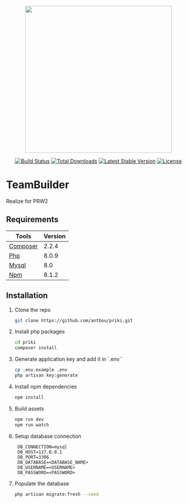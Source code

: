<p align="center"><a href="https://laravel.com" target="_blank"><img src="https://raw.githubusercontent.com/laravel/art/master/logo-lockup/5%20SVG/2%20CMYK/1%20Full%20Color/laravel-logolockup-cmyk-red.svg" width="400"></a></p>

<p align="center">
<a href="https://travis-ci.org/laravel/framework"><img src="https://travis-ci.org/laravel/framework.svg" alt="Build Status"></a>
<a href="https://packagist.org/packages/laravel/framework"><img src="https://img.shields.io/packagist/dt/laravel/framework" alt="Total Downloads"></a>
<a href="https://packagist.org/packages/laravel/framework"><img src="https://img.shields.io/packagist/v/laravel/framework" alt="Latest Stable Version"></a>
<a href="https://packagist.org/packages/laravel/framework"><img src="https://img.shields.io/packagist/l/laravel/framework" alt="License"></a>
</p>

# TeamBuilder
Realize for PRW2
## Requirements

| Tools                                         | Version |
|-----------------------------------------------|---------|
| [Composer](https://getcomposer.org/download/) | 2.2.4   |
| [Php](https://www.php.net/downloads.php)      | 8.0.9   |
| [Mysql](https://hub.docker.com/_/mysql)       | 8.0     |
| [Npm](https://www.npmjs.com/)                 | 8.1.2   |

## Installation

1. Clone the repo
   ```sh
   git clone https://github.com/antbou/priki.git
   ```

2. Install php packages
   ```sh
   cd priki
   composer install
   ```

3. Generate application key and add it in `.env``
   ```sh
   cp .env.example .env
   php artisan key:generate
   ```

3. Install npm dependencies
    ```sh
    npm install
    ```

4. Build assets
    ```sh
    npm run dev
    npm run watch
    ```

5. Setup database connection
   ```dotenv
    DB_CONNECTION=mysql
    DB_HOST=127.0.0.1
    DB_PORT=3306
    DB_DATABASE=<DATABASE_NAME>
    DB_USERNAME=<USERNAME>
    DB_PASSWORD=<PASSWORD>
   ```

6. Populate the database
   ```sh
   php artisan migrate:fresh --seed
   ```